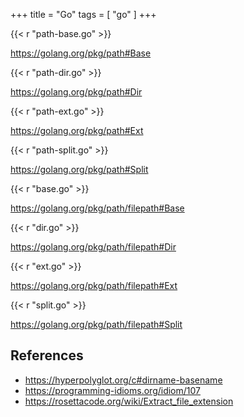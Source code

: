 +++
title = "Go"
tags = [ "go" ]
+++

{{< r "path-base.go" >}}

<https://golang.org/pkg/path#Base>

{{< r "path-dir.go" >}}

<https://golang.org/pkg/path#Dir>

{{< r "path-ext.go" >}}

<https://golang.org/pkg/path#Ext>

{{< r "path-split.go" >}}

<https://golang.org/pkg/path#Split>

{{< r "base.go" >}}

<https://golang.org/pkg/path/filepath#Base>

{{< r "dir.go" >}}

<https://golang.org/pkg/path/filepath#Dir>

{{< r "ext.go" >}}

<https://golang.org/pkg/path/filepath#Ext>

{{< r "split.go" >}}

<https://golang.org/pkg/path/filepath#Split>

## References

- <https://hyperpolyglot.org/c#dirname-basename>
- <https://programming-idioms.org/idiom/107>
- <https://rosettacode.org/wiki/Extract_file_extension>
